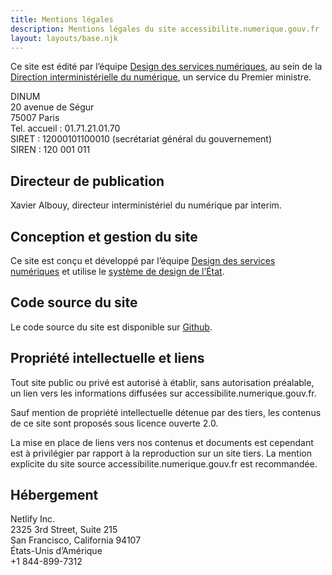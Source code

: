 ```yaml
---
title: Mentions légales
description: Mentions légales du site accessibilite.numerique.gouv.fr
layout: layouts/base.njk
---
```


<p class="fr-text--lead">Ce site est édité par l’équipe <a href="https://design.numerique.gouv.fr" target="_blank" title="Design des services numériques - nouvelle fenêtre">Design des services numériques</a>, au sein de la <a href="https://www.numerique.gouv.fr" target="_blank" title="Direction interministérielle du numérique - nouvelle fenêtre">Direction interministérielle du numérique</a>, un service du Premier ministre.</p>

DINUM<br>
20 avenue de Ségur<br>
75007 Paris<br>
Tel. accueil : 01.71.21.01.70<br>
SIRET : 12000101100010 (secrétariat général du gouvernement)<br>
SIREN : 120 001 011

## Directeur de publication

Xavier Albouy, directeur interministériel du numérique par interim.

## Conception et gestion du site

Ce site est conçu et développé par l’équipe <a href="https://design.numerique.gouv.fr" target="_blank" title="Design des services numériques - nouvelle fenêtre">Design des services numériques</a> et  utilise le <a href="https://www.systeme-de-design.gouv.fr/" target="_blank" title="système de design de l’État - nouvelle fenêtre">système de design de l’État</a>.

## Code source du site

Le code source du site est disponible sur <a href="https://github.com/DISIC/accessibilite.numerique.gouv.fr" target="_blank" title="Github - nouvelle fenêtre">Github</a>.

## Propriété intellectuelle et liens

Tout site public ou privé est autorisé à établir, sans autorisation préalable, un lien vers les informations diffusées sur accessibilite.numerique.gouv.fr.

Sauf mention de propriété intellectuelle détenue par des tiers, les contenus de ce site sont proposés sous licence ouverte 2.0.

La mise en place de liens vers nos contenus et documents est cependant est à privilégier par rapport à la reproduction sur un site tiers. La mention explicite du site source accessibilite.numerique.gouv.fr est recommandée.

## Hébergement

Netlify Inc.<br>
2325 3rd Street, Suite 215<br>
San Francisco, California 94107<br>
États-Unis d’Amérique<br>
+1 844-899-7312
